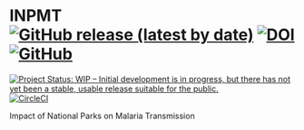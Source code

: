 # INPMT [![GitHub release (latest by date)](https://img.shields.io/github/v/release/pierre-manchon/INPMT)](https://github.com/pierre-manchon/INPMT/releases/latest) [![DOI](https://zenodo.org/badge/DOI/10.5281/zenodo.4972214.svg)](https://doi.org/10.5281/zenodo.4972214) [![GitHub](https://img.shields.io/github/license/pierre-manchon/INPMT)](https://www.gnu.org/licenses/gpl-3.0.en.html) 
[![Project Status: WIP – Initial development is in progress, but there has not yet been a stable, usable release suitable for the public.](https://www.repostatus.org/badges/latest/wip.svg)](https://www.repostatus.org/#wip)
[![CircleCI](https://circleci.com/gh/pierre-manchon/INPMT/tree/main.svg?style=svg)](https://circleci.com/gh/pierre-manchon/INPMT/tree/main) 

Impact of National Parks on Malaria Transmission

<!--
jenkins: needs java (https://www.jenkins.io/)
travis ci: ci/cd not reliable on the long term (https://www.travis-ci.com/)
non
circleci: ci/cd (https://app.circleci.com/pipelines/github/pierre-manchon)
appveyor: ci/cd (https://ci.appveyor.com/login)
tox: differnt versions and interpreters (https://github.com/tox-dev/tox)
voir si je peux test les builds sur plusieurs plateformes à partir de circle ci directement
requires.io: dependencies security (http://requires.io/)
safety: venv and packages security issues (https://pyup.io/safety/)
voir si j'utilises requires ou plutôt safety
bandit: security issue (https://github.com/PyCQA/bandit)
scrutinizer: code quality (https://scrutinizer-ci.com/)
black: syntax formatting (https://github.com/psf/black)
ok
twine: 
flit:
which is better to publish package to pypi

tox => formatting: black
       security: bandit + safety (local) + requires.io (local+remote)
       build and test the wheel: sdist + twine
       publish: twine
-->
